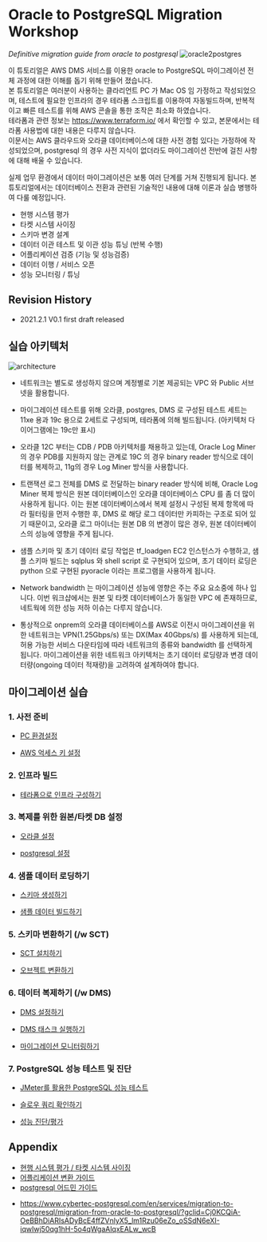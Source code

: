 # Oracle to PostgreSQL Migration Workshop #

*Definitive migration guide from oracle to postgresql*
![oracle2postgres](https://github.com/gnosia93/postgres-terraform/blob/main/images/oracle-to-postgres1.png)

이 튜토리얼은 AWS DMS 서비스를 이용한 oracle to PostgreSQL 마이그레이션 전체 과정에 대한 이해를 돕기 위해 만들어 졌습니다.   
본 튜토리얼은 여러분이 사용하는 클라리언트 PC 가 Mac OS 임 가정하고 작성되었으며, 테스트에 필요한 인프라의 경우 테라폼 스크립트를 이용하여 자동빌드하며,
반복적이고 빠른 테스트를 위해 AWS 콘솔을 통한 조작은 최소화 하였습니다.  
테라폼과 관련 정보는 https://www.terraform.io/ 에서 확인할 수 있고, 본문에서는 테라폼 사용법에 대한 내용은 다루지 않습니다.  
이문서는 AWS 클라우드와 오라클 데이터베이스에 대한 사전 경험 있다는 가정하에 작성되었으며, postgresql 의 경우 사전 지식이 없더라도 마이그레이션 전반에 걸친 사항에 대해 배울 수 있습니다. 

실제 업무 환경에서 데이터 마이그레이션은 보통 여러 단계를 거쳐 진행되게 됩니다. 본 튜토리얼에서는 데이터베이스 전환과 관련된 기술적인 내용에 대해 이론과 실습 병행하여 다룰 예정입니다.  

- 현행 시스템 평가
- 타켓 시스템 사이징
- 스키마 변경 설계
- 데이터 이관 테스트 및 이관 성능 튜닝 (반복 수행)
- 어플리케이션 검증 (기능 및 성능검증)
- 데이터 이행 / 서비스 오픈
- 성능 모니터링 / 튜닝



## Revision History 

- 2021.2.1 V0.1 first draft released 



## 실습 아키텍처 ##

![architecture](https://github.com/gnosia93/postgres-terraform/blob/main/images/oracle-to-postgres-architecture.png)

* 네트워크는 별도로 생성하지 않으며 계정별로 기본 제공되는 VPC 와 Public 서브넷을 활용합니다. 

* 마이그레이션 테스트를 위해 오라클, postgres, DMS 로 구성된 테스트 세트는 11xe 용과 19c 용으로 2세트로 구성되며, 테라폼에 의해 빌드됩니다. (아키텍처 다이어그램에는 19c만 표시)

* 오라클 12C 부터는 CDB / PDB 아키텍처를 채용하고 있는데, Oracle Log Miner의 경우 PDB를 지원하지 않는 관계로 19C 의 경우 binary reader 방식으로 데이터를 복제하고, 11g의 경우 Log Miner 방식을 사용합니다.

* 트랜잭션 로그 전체를 DMS 로 전달하는 binary reader 방식에 비해, Oracle Log Miner 복제 방식은 원본 데이터베이스인 오라클 데이터베이스 CPU 를 좀 더 많이 사용하게 됩니다. 이는 원본 데이터베이스에서 복제 설정시 구성된 복제 항목에 따라 필터링을 먼저 수행한 후, DMS 로 해당 로그 데이터만 카피하는 구조로 되어 있기 때문이고, 오라클 로그 마이너는 원본 DB 의 변경이 많은 경우, 원본 데이터베이스의 성능에 영향을 주게 됩니다. 

* 샘플 스키마 및 초기 데이터 로딩 작업은 tf_loadgen EC2 인스턴스가 수행하고, 샘플 스키마 빌드는 sqlplus 와 shell script 로 구현되어 있으며, 초기 데이터 로딩은 python 으로 구현된 pyoracle 이라는 프로그램을 사용하게 됩니다. 

* Network bandwidth 는 마이그레이션 성능에 영향은 주는 주요 요소중에 하나 입니다. 이번 워크샵에서는 원본 및 타켓 데이터베이스가 동일한 VPC 에 존재하므로, 네트웍에 의한 성능 저하 이슈는 다루지 않습니다. 

* 통상적으로 onprem의 오라클 데이터베이스를 AWS로 이전시 마이그레이션을 위한 네트워크는 VPN(1.25Gbps/s) 또는 DX(Max 40Gbps/s) 를 사용하게 되는데, 허용 가능한 서비스 다운타임에 따라 네트워크의 종류와 bandwidth 를 선택하게 됩니다. 마이그레이션을 위한 네트워크 아키텍처는 초기 데이터 로딩량과 변경 데이터량(ongoing 데이터 적재량)을 고려하여 설계하여야 합니다. 


## 마이그레이션 실습 ##

### 1. 사전 준비 ###

- [PC 환경설정](https://github.com/gnosia93/postgres-terraform/blob/main/pc/pc-software.md) 

- [AWS 억세스 키 설정](https://github.com/gnosia93/postgres-terraform/blob/main/pc/aws-access-key.md)  


### 2. 인프라 빌드 ###

- [테라폼으로 인프라 구성하기](https://github.com/gnosia93/postgres-terraform/blob/main/terraform/infra-build.md)


### 3. 복제를 위한 원본/타켓 DB 설정 ##

- [오라클 설정](https://github.com/gnosia93/postgres-terraform/blob/main/oracle/oracle-prepare.md)

- [postgresql 설정](https://github.com/gnosia93/postgres-terraform/blob/main/postgres/postgres-conf.md)



### 4. 샘플 데이터 로딩하기 ###

- [스키마 생성하기](https://github.com/gnosia93/postgres-terraform/blob/main/dms/init-schema.md)

- [샘플 데이터 빌드하기](https://github.com/gnosia93/postgres-terraform/blob/main/dms/init-data.md)


### 5. 스키마 변환하기 (/w SCT) ###

* [SCT 설치하기](https://github.com/gnosia93/postgres-terraform/blob/main/sct/sct-setup.md)

* [오브젝트 변환하기](https://github.com/gnosia93/postgres-terraform/blob/main/sct/sct-convert.md)


### 6. 데이터 복제하기 (/w DMS) ###

* [DMS 설정하기](https://github.com/gnosia93/postgres-terraform/blob/main/dms/dms-settings.md)

* [DMS 태스크 실행하기](https://github.com/gnosia93/postgres-terraform/blob/main/dms/dms-task-start.md)

* [마이그레이션 모니터링하기](https://github.com/gnosia93/postgres-terraform/blob/main/dms/dms-monitoring.md)


### 7. PostgreSQL 성능 테스트 및 진단 ###

* [JMeter를 활용한 PostgreSQL 성능 테스트](https://github.com/gnosia93/postgres-terraform/blob/main/performance/jmeter.md)

* [슬로우 쿼리 확인하기](https://github.com/gnosia93/postgres-terraform/blob/main/performance/slow-query.md)

* [성능 진단/평가](https://github.com/gnosia93/postgres-terraform/blob/main/performance/performance-assessement.md)



## Appendix ##

* [현행 시스템 평가 / 타켓 시스템 사이징](https://github.com/gnosia93/postgres-terraform/blob/main/appendix/postgres-sizing.md)
* [어플리케이션 변환 가이드](https://github.com/gnosia93/postgres-terraform/blob/main/appendix/app-mig-guide.md)
* [postgresql 어드민 가이드](https://github.com/gnosia93/postgres-terraform/blob/main/appendix/admin-guide.md)




- https://www.cybertec-postgresql.com/en/services/migration-to-postgresql/migration-from-oracle-to-postgresql/?gclid=Cj0KCQiA-OeBBhDiARIsADyBcE4ffZVnlyX5_lm1Rzu06eZo_oSSdN6eXI-iqwIwj50qg1hH-5o4qWgaAlqxEALw_wcB

